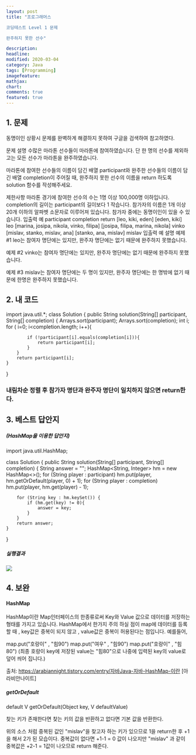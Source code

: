 ```yaml
---
layout: post
title: "프로그래머스        

코딩테스트 Level 1 문제 

완주하지 못한 선수"

description:
headline:
modified: 2020-03-04
category: Java
tags: [Programming]
imagefeature:
mathjax:
chart:
comments: true
featured: true
---
```



## 1. 문제

동명이인 상황시 문제를 완벽하게 해결하지 못하여 구글을 검색하여 참고하였다.

문제 설명
수많은 마라톤 선수들이 마라톤에 참여하였습니다. 단 한 명의 선수를 제외하고는 모든 선수가 마라톤을 완주하였습니다.

마라톤에 참여한 선수들의 이름이 담긴 배열 participant와 완주한 선수들의 이름이 담긴 배열 completion이 주어질 때, 완주하지 못한 선수의 이름을 return 하도록 solution 함수를 작성해주세요.

제한사항
마라톤 경기에 참여한 선수의 수는 1명 이상 100,000명 이하입니다.
completion의 길이는 participant의 길이보다 1 작습니다.
참가자의 이름은 1개 이상 20개 이하의 알파벳 소문자로 이루어져 있습니다.
참가자 중에는 동명이인이 있을 수 있습니다.
입출력 예
participant	completion	return
[leo, kiki, eden]	[eden, kiki]	leo
[marina, josipa, nikola, vinko, filipa]	[josipa, filipa, marina, nikola]	vinko
[mislav, stanko, mislav, ana]	[stanko, ana, mislav]	mislav
입출력 예 설명
예제 #1
leo는 참여자 명단에는 있지만, 완주자 명단에는 없기 때문에 완주하지 못했습니다.

예제 #2
vinko는 참여자 명단에는 있지만, 완주자 명단에는 없기 때문에 완주하지 못했습니다.

예제 #3
mislav는 참여자 명단에는 두 명이 있지만, 완주자 명단에는 한 명밖에 없기 때문에 한명은 완주하지 못했습니다.


## 2. 내 코드 


import java.util.*;
class Solution {
    public String solution(String[] participant, String[] completion) {
        Arrays.sort(participant);
        Arrays.sort(completion);
        int i;
        for ( i=0; i<completion.length; i++){

            if (!participant[i].equals(completion[i])){
                return participant[i];
            }
        }
        return participant[i];
    }
}


### 내림차순 정렬 후 참가자 명단과 완주자 명단이 일치하지 않으면 return한다.



## 3. 베스트 답안지

##### (HashMap을 이용한 답안지)

import java.util.HashMap;

class Solution {
    public String solution(String[] participant, String[] completion) {
        String answer = "";
        HashMap<String, Integer> hm = new HashMap<>();
        for (String player : participant) hm.put(player, hm.getOrDefault(player, 0) + 1);
        for (String player : completion) hm.put(player, hm.get(player) - 1);

        for (String key : hm.keySet()) {
            if (hm.get(key) != 0){
                answer = key;
            }
        }
        return answer;
    }
}


##### 실행결과
<img src="{{ site.url }}/images/Wan1.jpg">  



## 4. 보완

#### HashMap
HashMap이란 Map인터페이스의 한종류로써 Key와 Value 값으로 데이터를 저장하는 형태를 가지고 있습니다.
HashMap에서 한가지 주의 하실 점이 map에 데이터를 등록할 때 , key값은 중복이 되지 않고 , value값은 중복이 허용된다는 점입니다. 예를들어,

map.put("호랑이" , "힘90")
map.put("여우" , "힘90")
map.put("호랑이" , "힘80")
(최종 호랑이 key에 저장된 value는 "힘80"으로 나중에 입력된 key의 value로 덮어 씌어 집니다.)

출처: https://arabiannight.tistory.com/entry/자바Java-자바-HashMap-이란 [아라비안나이트]

##### getOrDefault

default V getOrDefault(Object key, V defaultValue)

찾는 키가 존재한다면 찾는 키의 값을 반환하고 없다면 기본 값을 반환한다.

위의 소스 처럼 중복된 값인 "mislav"을 찾고자 하는 키가 있으므로 1을 return한 후 +1을 해서 2가 된 모습이다.
중복값이 없다면 +1-1 = 0 값이 나오지만 "mislav" 과 같이 중복값은 +2-1 = 1값이 나오므로 return 해준다.
